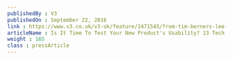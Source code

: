 ```yaml
---
publishedBy : V3
publishedOn : September 22, 2016
link : https://www.v3.co.uk/v3-uk/feature/2471545/from-tim-berners-lee-to-kim-dotcom-a-whos-who-of-internet-20-innovators/page/7
articleName : Is It Time To Test Your New Product's Usability? 13 Tech Experts Weigh In
weight : 165 
class : pressArticle
---
```

